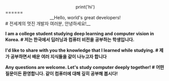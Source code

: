 <center>print('hi')</center>  
======

<center>  __Hello, world's great developers!   </center>                                            # 전세계의 멋진 개발자 여러분, 안녕하세요!__

__I am a college student studying deep learning and computer vision in Korea.    # 저는 한국에서 딥러닝과 컴퓨터 비전을 공부하는 학생입니다.__

__I'd like to share with you the knowledge that I learned while studying.        # 제가 공부하면서 배운 여러 지식들을 같이 나누고자 합니다__

__Any questions are welcome. Let's study computer deeply together!               # 어떤 질문이든 환영합니다. 같이 컴퓨터에 대해 깊히 공부해 봅시다!__

<!--
**Bae-SeungHo/Bae-SeungHo** is a ✨ _special_ ✨ repository because its `README.md` (this file) appears on your GitHub profile.

Here are some ideas to get you started:

- 🔭 I’m currently working on ...
- 🌱 I’m currently learning ...
- 👯 I’m looking to collaborate on ...
- 🤔 I’m looking for help with ...
- 💬 Ask me about ...
- 📫 How to reach me: ...
- 😄 Pronouns: ...
- ⚡ Fun fact: ...
-->
